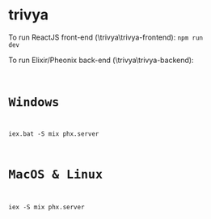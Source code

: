 # trivya

To run ReactJS front-end (\trivya\trivya-frontend):
<code>npm run dev</code>

To run Elixir/Pheonix back-end (\trivya\trivya-backend):
<code>
# Windows
iex.bat -S mix phx.server
# MacOS & Linux
iex -S mix phx.server
</code>
